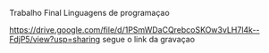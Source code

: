 Trabalho Final Linguagens de programaçao

https://drive.google.com/file/d/1PSmWDaCQrebcoSKOw3vLH7l4k--FdjP5/view?usp=sharing  segue o link da gravaçao